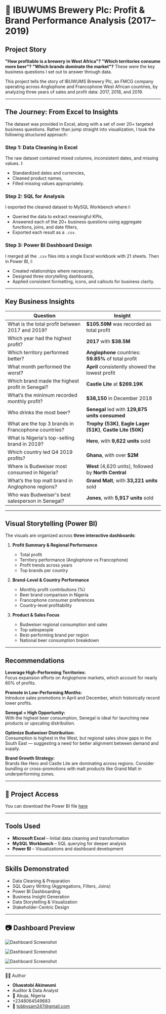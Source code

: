 # 🍻 IBUWUMS Brewery Plc: Profit & Brand Performance Analysis (2017–2019)

## Project Story

**"How profitable is a brewery in West Africa"? "Which territories consume more beer"? "Which brands dominate the market"?** These were the key business questions I set out to answer through data.

This project tells the story of IBUWUMS Brewery Plc, an FMCG company operating across Anglophone and Francophone West African countries, by analyzing three years of sales and profit data: 2017, 2018, and 2019.

---

## The Journey: From Excel to Insights

The dataset was provided in Excel, along with a set of over 20+ targeted business questions. Rather than jump straight into visualization, I took the following structured approach:

### Step 1: Data Cleaning in Excel
The raw dataset contained mixed columns, inconsistent dates, and missing values. I:
- Standardized dates and currencies,
- Cleaned product names,
- Filled missing values appropriately.

### Step 2: SQL for Analysis
I exported the cleaned dataset to MySQL Workbench where I:
- Queried the data to extract meaningful KPIs,
- Answered each of the 20+ business questions using aggregate functions, joins, and date filters,
- Exported each result as a `.csv`.

### Step 3: Power BI Dashboard Design
I merged all the `.csv` files into a single Excel workbook with 21 sheets. Then in Power BI, I:
- Created relationships where necessary,
- Designed three storytelling dashboards,
- Applied consistent formatting, icons, and callouts for business clarity.

---

## Key Business Insights

| Question |  Insight |
|------------|------------|
| What is the total profit between 2017 and 2019? | **$105.59M** was recorded as total profit |
| Which year had the highest profit? | **2017** with **$38.5M** |
| Which territory performed better? | **Anglophone** countries: **59.85%** of total profit |
| What month performed the worst? | **April** consistently showed the lowest profit |
| Which brand made the highest profit in Senegal? | **Castle Lite** at **$269.19K** |
| What’s the minimum recorded monthly profit? | **$38,150** in December 2018 |
| Who drinks the most beer? | **Senegal** led with **129,875 units consumed** |
| What are the top 3 brands in Francophone countries? | **Trophy (53K)**, **Eagle Lager (51K)**, **Castle Lite (50K)** |
| What is Nigeria's top-selling brand in 2019? | **Hero**, with **9,622 units** sold |
| Which country led Q4 2019 profits? | **Ghana**, with over **$2M** |
| Where is Budweiser most consumed in Nigeria? | **West** (4,620 units), followed by **North Central** |
| What’s the top malt brand in Anglophone regions? | **Grand Malt**, with **33,221 units** sold |
| Who was Budweiser's best salesperson in Senegal? | **Jones**, with **5,917 units** sold |

---

## Visual Storytelling (Power BI)

The visuals are organized across **three interactive dashboards**:

1. **Profit Summary & Regional Performance**
   - Total profit
   - Territory performance (Anglophone vs Francophone)
   - Profit trends across years
   - Top brands per country

2. **Brand-Level & Country Performance**
   - Monthly profit contributions (%)
   - Beer brand comparison in Nigeria
   - Francophone consumer preferences
   - Country-level profitability

3. **Product & Sales Focus**
   - Budweiser regional consumption and sales
   - Top salespeople
   - Best-performing brand per region
   - National beer consumption breakdown

---

## Recommendations

**Leverage High-Performing Territories:**  
Focus expansion efforts on Anglophone markets, which account for nearly 60% of profits.

**Promote in Low-Performing Months:**  
Introduce sales promotions in April and December, which historically record lower profits.

**Senegal = High Opportunity:**  
With the highest beer consumption, Senegal is ideal for launching new products or upscaling distribution.

**Optimize Budweiser Distribution:**  
Consumption is highest in the West, but regional sales show gaps in the South East — suggesting a need for better alignment between demand and supply.

**Brand Growth Strategy:**  
Brands like Hero and Castle Lite are dominating across regions. Consider bundling or cross-promotions with malt products like Grand Malt in underperforming zones.

---
## 🔗 Project Access

You can download the Power BI file [here](https://app.powerbi.com/groups/me/reports/147e1bea-2328-4b70-bb40-82e5406cdba7/8c9ccc818b89c77d3092?experience=power-bi&clientSideAuth=0)

---
## Tools Used

- **Microsoft Excel** – Initial data cleaning and transformation
- **MySQL Workbench** – SQL querying for deeper analysis
- **Power BI** – Visualizations and dashboard development

---

## Skills Demonstrated

- Data Cleaning & Preparation  
- SQL Query Writing (Aggregations, Filters, Joins)  
- Power BI Dashboarding  
- Business Insight Generation  
- Data Storytelling & Visualization  
- Stakeholder-Centric Design

---

## 📷 Dashboard Preview

![Dashboard Screenshot](https://github.com/Tobbysam247/Ibuwums-Brewery-Plc/blob/main/IBUWUMS%20Dashboard%201.jpg)


![Dashboard Screenshot](https://github.com/Tobbysam247/Ibuwums-Brewery-Plc/blob/main/IBIWUMS%20Dashboard%202.jpg)


![Dashboard Screenshot](https://github.com/Tobbysam247/Ibuwums-Brewery-Plc/blob/main/IBIWUMS%20Dashboard%203.jpg)

---


🙋‍♂️ Author
-  **Oluwatobi Akinwumi**
-  Auditor & Data Analyst
- 📍 Abuja, Nigeria
-  +2348064549683
-  📧 tobbysam247@gmail.com
